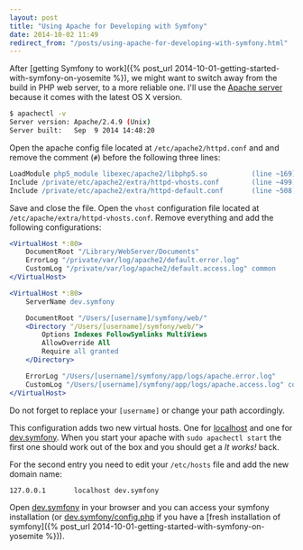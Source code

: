 ```yaml
---
layout: post
title: "Using Apache for Developing with Symfony"
date: 2014-10-02 11:49
redirect_from: "/posts/using-apache-for-developing-with-symfony.html"
---
```


After [getting Symfony to work]({% post_url 2014-10-01-getting-started-with-symfony-on-yosemite %}), we might want to switch away from the build in PHP web server, to a more reliable one. I'll use the [Apache server](http://httpd.apache.org) because it comes with the latest OS X version.

```bash
$ apachectl -v
Server version: Apache/2.4.9 (Unix)
Server built:   Sep  9 2014 14:48:20
```

Open the apache config file located at `/etc/apache2/httpd.conf` and and remove the comment (`#`) before the following three lines:

```apache
LoadModule php5_module libexec/apache2/libphp5.so           (line ~169)
Include /private/etc/apache2/extra/httpd-vhosts.conf        (line ~499)
Include /private/etc/apache2/extra/httpd-default.conf       (line ~508)
```

Save and close the file. Open the `vhost` configuration file located at `/etc/apache/extra/httpd-vhosts.conf`. Remove everything and add the following configurations:

```apache
<VirtualHost *:80>
    DocumentRoot "/Library/WebServer/Documents"
    ErrorLog "/private/var/log/apache2/default.error.log"
    CustomLog "/private/var/log/apache2/default.access.log" common
</VirtualHost>

<VirtualHost *:80>
    ServerName dev.symfony

    DocumentRoot "/Users/[username]/symfony/web/"
    <Directory "/Users/[username]/symfony/web/">
        Options Indexes FollowSymlinks MultiViews
        AllowOverride All
        Require all granted
    </Directory>

    ErrorLog "/Users/[username]/symfony/app/logs/apache.error.log"
    CustomLog "/Users/[username]/symfony/app/logs/apache.access.log" common
</VirtualHost>
```

Do not forget to replace your `[username]` or change your path accordingly.

This configuration adds two new virtual hosts. One for [localhost](http://localhost) and one for [dev.symfony](http://dev.symfony). When you start your apache with `sudo apachectl start` the first one should work out of the box and you should get a *It works!* back.

For the second entry you need to edit your `/etc/hosts` file and add the new domain name:

```
127.0.0.1       localhost dev.symfony
```

Open [dev.symfony](http://dev.symfony) in your browser and you can access your symfony installation (or [dev.symfony/config.php](http://dev.symfony/config.php) if you have a [fresh installation of symfony]({% post_url 2014-10-01-getting-started-with-symfony-on-yosemite %})).
